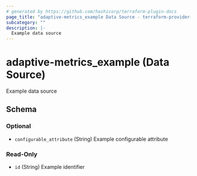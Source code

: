```yaml
---
# generated by https://github.com/hashicorp/terraform-plugin-docs
page_title: "adaptive-metrics_example Data Source - terraform-provider-adaptive-metrics"
subcategory: ""
description: |-
  Example data source
---
```


# adaptive-metrics_example (Data Source)

Example data source



<!-- schema generated by tfplugindocs -->
## Schema

### Optional

- `configurable_attribute` (String) Example configurable attribute

### Read-Only

- `id` (String) Example identifier
